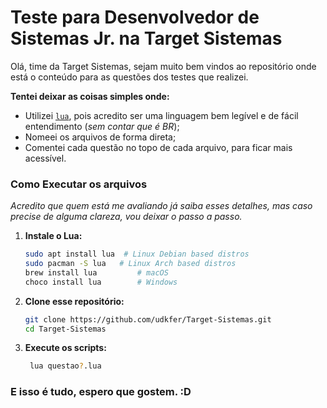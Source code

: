 # Teste para Desenvolvedor de Sistemas Jr. na Target Sistemas 

Olá, time da Target Sistemas, sejam muito bem vindos ao repositório onde está o conteúdo para as questões dos testes que realizei.

**Tentei deixar as coisas simples onde:**
- Utilizei [`lua`](https://www.lua.org/portugues.html), pois acredito ser uma linguagem bem legível e de fácil entendimento (*sem contar que é BR*);
- Nomeei os arquivos de forma direta;
- Comentei cada questão no topo de cada arquivo, para ficar mais acessível.

### Como Executar os arquivos
*Acredito que quem está me avaliando já saiba esses detalhes, mas caso precise de alguma clareza, vou deixar o passo a passo.*
1. **Instale o Lua:**  
   ```sh
   sudo apt install lua  # Linux Debian based distros
   sudo pacman -S lua   # Linux Arch based distros
   brew install lua         # macOS
   choco install lua        # Windows
   ```
2. **Clone esse repositório:**
    ```sh
   git clone https://github.com/udkfer/Target-Sistemas.git
   cd Target-Sistemas
   ```
3. **Execute os scripts:**
   ```sh
    lua questao?.lua
   ```

### E isso é tudo, espero que gostem. :D
